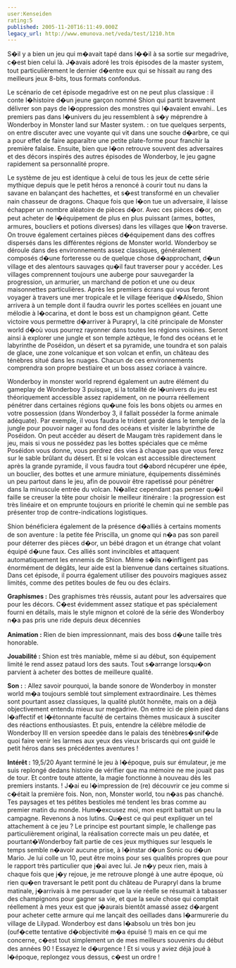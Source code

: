 ```yaml
---
user:Kenseiden
rating:5
published: 2005-11-20T16:11:49.000Z
legacy_url: http://www.emunova.net/veda/test/1210.htm
---
```

S�il y a bien un jeu qui m�avait tapé dans l��il à sa sortie sur megadrive, c�est bien celui là. J�avais adoré les trois épisodes de la master system, tout particulièrement le dernier d�entre eux qui se hissait au rang des meilleurs jeux 8-bits, tous formats confondus.   

  

Le scénario de cet épisode megadrive est on ne peut plus classique : il conte l�histoire d�un jeune garçon nommé Shion qui partit bravement délivrer son pays de l�oppression des monstres qui l�avaient envahi.. Les premiers pas dans l�univers du jeu ressemblent à s�y méprendre à Wonderboy in Monster land sur Master system. : on tue quelques serpents, on entre discuter avec une voyante qui vit dans une souche d�arbre, ce qui a pour effet de faire apparaître une petite plate-forme pour franchir la première falaise. Ensuite, bien que l�on retrouve souvent des adversaires et des décors inspirés des autres épisodes de Wonderboy, le jeu gagne rapidement sa personnalité propre.   

  

Le système de jeu est identique à celui de tous les jeux de cette série mythique depuis que le petit héros a renoncé à courir tout nu dans la savane en balançant des hachettes, et s�est transformé en un chevalier nain chasseur de dragons. Chaque fois que l�on tue un adversaire, il laisse échapper un nombre aléatoire de pièces d�or. Avec ces pièces d�or, on peut acheter de l�équipement de plus en plus puissant (armes, bottes, armures, boucliers et potions diverses) dans les villages que l�on traverse. On trouve également certaines pièces d�équipement dans des coffres dispersés dans les différentes régions de Monster world. Wonderboy se déroule dans des environnements assez classiques, généralement composés d�une forteresse ou de quelque chose d�approchant, d�un village et des alentours sauvages qu�il faut traverser pour y accéder. Les villages comprennent toujours une auberge pour sauvegarder la progression, un armurier, un marchand de potion et une ou deux maisonnettes particulières. Après les premiers écrans qui vous feront voyager à travers une mer tropicale et le village féerique d�Alsedo, Shion arrivera à un temple dont il faudra ouvrir les portes scellées en jouant une mélodie à l�ocarina, et dont le boss est un champignon géant. Cette victoire vous permettre d�arriver à Purapryl, la cité principale de Monster world d�où vous pourrez rayonner dans toutes les régions voisines. Seront ainsi à explorer une jungle et son temple aztèque, le fond des océans et le labyrinthe de Poséidon, un désert et sa pyramide, une toundra et son palais de glace, une zone volcanique et son volcan et enfin, un château des ténèbres situé dans les nuages. Chacun de ces environnements comprendra son propre bestiaire et un boss assez coriace à vaincre.   

  

Wonderboy in monster world reprend également un autre élément du gameplay de Wonderboy 3 puisque, si la totalité de l�univers du jeu est théoriquement accessible assez rapidement, on ne pourra réellement pénétrer dans certaines régions qu�une fois les bons objets ou armes en votre possession (dans Wonderboy 3, il fallait posséder la forme animale adéquate). Par exemple, il vous faudra le trident gardé dans le temple de la jungle pour pouvoir nager au fond des océans et visiter le labyrinthe de Poséidon. On peut accéder au désert de Maugam très rapidement dans le jeu, mais si vous ne possédez pas les bottes spéciales que ce même Poséidon vous donne, vous perdrez des vies à chaque pas que vous ferez sur le sable brûlant du désert. Et si le volcan est accessible directement après la grande pyramide, il vous faudra tout d�abord récupérer une épée, un bouclier, des bottes et une armure miniature, équipements disséminés un peu partout dans le jeu, afin de pouvoir être rapetissé pour pénétrer dans la minuscule entrée du volcan. N�allez cependant pas penser qu�il faille se creuser la tête pour choisir le meilleur itinéraire : la progression est très linéaire et on emprunte toujours en priorité le chemin qui ne semble pas présenter trop de contre-indications logistiques.   

  

Shion bénéficiera également de la présence d�alliés à certains moments de son aventure : la petite fée Priscilla, un gnome qui n�a pas son pareil pour déterrer des pièces d�or, un bébé dragon et un étrange chat volant équipé d�une faux. Ces alliés sont invincibles et attaquent automatiquement les ennemis de Shion. Même s�ils n�infligent pas énormément de dégâts, leur aide est la bienvenue dans certaines situations. Dans cet épisode, il pourra également utiliser des pouvoirs magiques assez limités, comme des petites boules de feu ou des éclairs.  

  

**Graphismes :** Des graphismes très réussis, autant pour les adversaires que pour les décors. C�est évidemment assez statique et pas spécialement fourni en détails, mais le style mignon et coloré de la série des Wonderboy n�a pas pris une ride depuis deux décennies  

  

**Animation :** Rien de bien impressionnant, mais des boss d�une taille très honorable.  

  

**Jouabilité :** Shion est très maniable, même si au début, son équipement limité le rend assez pataud lors des sauts. Tout s�arrange lorsqu�on parvient à acheter des bottes de meilleure qualité.  

  

**Son :** : Allez savoir pourquoi, la bande sonore de Wonderboy in monster world m�a toujours semblé tout simplement extraordinaire. Les thèmes sont pourtant assez classiques, la qualité plutôt honnête, mais on a déjà objectivement entendu mieux sur megadrive. On entre ici de plein pied dans l�affectif et l�étonnante faculté de certains thèmes musicaux à susciter des réactions enthousiastes. Et puis, entendre la célèbre mélodie de Wonderboy III en version speedée dans le palais des ténèbres�snif�de quoi faire venir les larmes aux yeux des vieux briscards qui ont guidé le petit héros dans ses précédentes aventures !  

  

**Intérêt :** 19,5/20 Ayant terminé le jeu à l�époque, puis sur émulateur, je me suis replongé dedans histoire de vérifier que ma mémoire ne me jouait pas de tour. Et contre toute attente, la magie fonctionne à nouveau dès les premiers instants. ! J�ai eu l�impression de (re) découvrir ce jeu comme si c�était la première fois. Non, non, Monster world, tou n�as pas chanché. Tes paysages et tes pétites bestioles mé tendent les bras comme au premier matin du monde. Hum�excusez moi, mon esprit battait un peu la campagne. Revenons à nos lutins. Qu�est ce qui peut expliquer un tel attachement à ce jeu ? Le principe est pourtant simple, le challenge pas particulièrement original, la réalisation correcte mais un peu datée, et pourtant�Wonderboy fait partie de ces jeux mythiques sur lesquels le temps semble n�avoir aucune prise, à l�instar d�un Sonic ou d�un Mario. Je lui colle un 10, peut être moins pour ses qualités propres que pour le rapport très particulier que j�ai avec lui. Je n�y peux rien, mais à chaque fois que j�y rejoue, je me retrouve plongé à une autre époque, où rien qu�en traversant le petit pont du château de Purapryl dans la brume matinale, j�arrivais à me persuader que la vie réelle se résumait à tabasser des champignons pour gagner sa vie, et que la seule chose qui comptait réellement à mes yeux est que j�aurais bientôt amassé assez d�argent pour acheter cette armure qui me lançait des oeillades dans l�armurerie du village de Lilypad. Wonderboy est dans l�absolu un très bon jeu (ouf�cette tentative d�objectivité m�a épuisé !) mais en ce qui me concerne, c�est tout simplement un de mes meilleurs souvenirs du début des années 90 ! Essayez le d�urgence ! Et si vous y aviez déjà joué à l�époque, replongez vous dessus, c�est un ordre !
